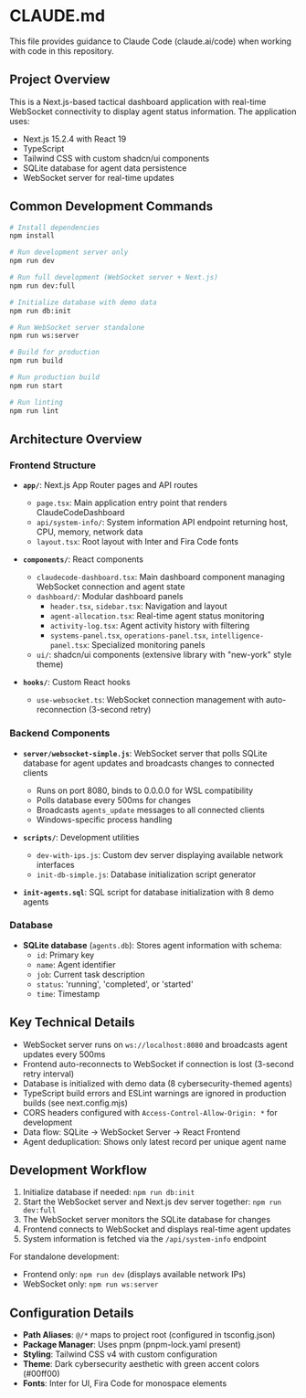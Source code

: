 # CLAUDE.md

This file provides guidance to Claude Code (claude.ai/code) when working with code in this repository.

## Project Overview

This is a Next.js-based tactical dashboard application with real-time WebSocket connectivity to display agent status information. The application uses:
- Next.js 15.2.4 with React 19
- TypeScript
- Tailwind CSS with custom shadcn/ui components
- SQLite database for agent data persistence
- WebSocket server for real-time updates

## Common Development Commands

```bash
# Install dependencies
npm install

# Run development server only
npm run dev

# Run full development (WebSocket server + Next.js)
npm run dev:full

# Initialize database with demo data
npm run db:init

# Run WebSocket server standalone
npm run ws:server

# Build for production
npm run build

# Run production build
npm run start

# Run linting
npm run lint
```

## Architecture Overview

### Frontend Structure
- **`app/`**: Next.js App Router pages and API routes
  - `page.tsx`: Main application entry point that renders ClaudeCodeDashboard
  - `api/system-info/`: System information API endpoint returning host, CPU, memory, network data
  - `layout.tsx`: Root layout with Inter and Fira Code fonts

- **`components/`**: React components
  - `claudecode-dashboard.tsx`: Main dashboard component managing WebSocket connection and agent state
  - `dashboard/`: Modular dashboard panels
    - `header.tsx`, `sidebar.tsx`: Navigation and layout
    - `agent-allocation.tsx`: Real-time agent status monitoring
    - `activity-log.tsx`: Agent activity history with filtering
    - `systems-panel.tsx`, `operations-panel.tsx`, `intelligence-panel.tsx`: Specialized monitoring panels
  - `ui/`: shadcn/ui components (extensive library with "new-york" style theme)

- **`hooks/`**: Custom React hooks
  - `use-websocket.ts`: WebSocket connection management with auto-reconnection (3-second retry)

### Backend Components
- **`server/websocket-simple.js`**: WebSocket server that polls SQLite database for agent updates and broadcasts changes to connected clients
  - Runs on port 8080, binds to 0.0.0.0 for WSL compatibility
  - Polls database every 500ms for changes
  - Broadcasts `agents_update` messages to all connected clients
  - Windows-specific process handling

- **`scripts/`**: Development utilities
  - `dev-with-ips.js`: Custom dev server displaying available network interfaces
  - `init-db-simple.js`: Database initialization script generator

- **`init-agents.sql`**: SQL script for database initialization with 8 demo agents

### Database
- **SQLite database** (`agents.db`): Stores agent information with schema:
  - `id`: Primary key
  - `name`: Agent identifier
  - `job`: Current task description
  - `status`: 'running', 'completed', or 'started'
  - `time`: Timestamp

## Key Technical Details

- WebSocket server runs on `ws://localhost:8080` and broadcasts agent updates every 500ms
- Frontend auto-reconnects to WebSocket if connection is lost (3-second retry interval)
- Database is initialized with demo data (8 cybersecurity-themed agents)
- TypeScript build errors and ESLint warnings are ignored in production builds (see next.config.mjs)
- CORS headers configured with `Access-Control-Allow-Origin: *` for development
- Data flow: SQLite → WebSocket Server → React Frontend
- Agent deduplication: Shows only latest record per unique agent name

## Development Workflow

1. Initialize database if needed: `npm run db:init`
2. Start the WebSocket server and Next.js dev server together: `npm run dev:full`
3. The WebSocket server monitors the SQLite database for changes
4. Frontend connects to WebSocket and displays real-time agent updates
5. System information is fetched via the `/api/system-info` endpoint

For standalone development:
- Frontend only: `npm run dev` (displays available network IPs)
- WebSocket only: `npm run ws:server`

## Configuration Details

- **Path Aliases**: `@/*` maps to project root (configured in tsconfig.json)
- **Package Manager**: Uses pnpm (pnpm-lock.yaml present)
- **Styling**: Tailwind CSS v4 with custom configuration
- **Theme**: Dark cybersecurity aesthetic with green accent colors (#00ff00)
- **Fonts**: Inter for UI, Fira Code for monospace elements